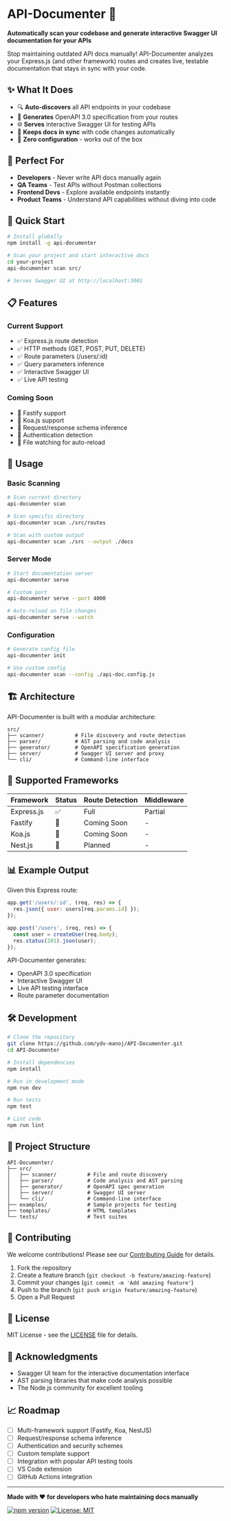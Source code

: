 # API-Documenter 🚀

**Automatically scan your codebase and generate interactive Swagger UI documentation for your APIs**

Stop maintaining outdated API docs manually! API-Documenter analyzes your Express.js (and other framework) routes and creates live, testable documentation that stays in sync with your code.

## ✨ What It Does

- 🔍 **Auto-discovers** all API endpoints in your codebase
- 📖 **Generates** OpenAPI 3.0 specification from your routes
- 🌐 **Serves** interactive Swagger UI for testing APIs
- 🔄 **Keeps docs in sync** with code changes automatically
- 🚀 **Zero configuration** - works out of the box

## 🎯 Perfect For

- **Developers** - Never write API docs manually again
- **QA Teams** - Test APIs without Postman collections
- **Frontend Devs** - Explore available endpoints instantly
- **Product Teams** - Understand API capabilities without diving into code

## 🚀 Quick Start

```bash
# Install globally
npm install -g api-documenter

# Scan your project and start interactive docs
cd your-project
api-documenter scan src/

# Serves Swagger UI at http://localhost:3001
```

## 📋 Features

### Current Support
- ✅ Express.js route detection
- ✅ HTTP methods (GET, POST, PUT, DELETE)
- ✅ Route parameters (/users/:id)
- ✅ Query parameters inference
- ✅ Interactive Swagger UI
- ✅ Live API testing

### Coming Soon
- 🔄 Fastify support
- 🔄 Koa.js support
- 🔄 Request/response schema inference
- 🔄 Authentication detection
- 🔄 File watching for auto-reload

## 📖 Usage

### Basic Scanning
```bash
# Scan current directory
api-documenter scan

# Scan specific directory
api-documenter scan ./src/routes

# Scan with custom output
api-documenter scan ./src --output ./docs
```

### Server Mode
```bash
# Start documentation server
api-documenter serve

# Custom port
api-documenter serve --port 4000

# Auto-reload on file changes
api-documenter serve --watch
```

### Configuration
```bash
# Generate config file
api-documenter init

# Use custom config
api-documenter scan --config ./api-doc.config.js
```

## 🏗️ Architecture

API-Documenter is built with a modular architecture:

```
src/
├── scanner/          # File discovery and route detection
├── parser/           # AST parsing and code analysis  
├── generator/        # OpenAPI specification generation
├── server/           # Swagger UI server and proxy
└── cli/              # Command-line interface
```

## 🔧 Supported Frameworks

| Framework | Status | Route Detection | Middleware |
|-----------|--------|----------------|------------|
| Express.js | ✅ | Full | Partial |
| Fastify | 🔄 | Coming Soon | - |
| Koa.js | 🔄 | Coming Soon | - |
| Nest.js | 🔄 | Planned | - |

## 📊 Example Output

Given this Express route:
```javascript
app.get('/users/:id', (req, res) => {
  res.json({ user: users[req.params.id] });
});

app.post('/users', (req, res) => {
  const user = createUser(req.body);
  res.status(201).json(user);
});
```

API-Documenter generates:
- OpenAPI 3.0 specification
- Interactive Swagger UI
- Live API testing interface
- Route parameter documentation

## 🛠️ Development

```bash
# Clone the repository
git clone https://github.com/ydv-manoj/API-Documenter.git
cd API-Documenter

# Install dependencies
npm install

# Run in development mode
npm run dev

# Run tests
npm test

# Lint code
npm run lint
```

## 📁 Project Structure

```
API-Documenter/
├── src/
│   ├── scanner/          # File and route discovery
│   ├── parser/           # Code analysis and AST parsing
│   ├── generator/        # OpenAPI spec generation
│   ├── server/           # Swagger UI server
│   └── cli/              # Command-line interface
├── examples/             # Sample projects for testing
├── templates/            # HTML templates
└── tests/                # Test suites
```

## 🤝 Contributing

We welcome contributions! Please see our [Contributing Guide](CONTRIBUTING.md) for details.

1. Fork the repository
2. Create a feature branch (`git checkout -b feature/amazing-feature`)
3. Commit your changes (`git commit -m 'Add amazing feature'`)
4. Push to the branch (`git push origin feature/amazing-feature`)
5. Open a Pull Request

## 📄 License

MIT License - see the [LICENSE](LICENSE) file for details.

## 🙏 Acknowledgments

- Swagger UI team for the interactive documentation interface
- AST parsing libraries that make code analysis possible
- The Node.js community for excellent tooling

## 📈 Roadmap

- [ ] Multi-framework support (Fastify, Koa, NestJS)
- [ ] Request/response schema inference
- [ ] Authentication and security schemes
- [ ] Custom template support
- [ ] Integration with popular API testing tools
- [ ] VS Code extension
- [ ] GitHub Actions integration

---

**Made with ❤️ for developers who hate maintaining docs manually**

[![npm version](https://badge.fury.io/js/api-documenter.svg)](https://www.npmjs.com/package/api-documenter)
[![License: MIT](https://img.shields.io/badge/License-MIT-yellow.svg)](https://opensource.org/licenses/MIT)